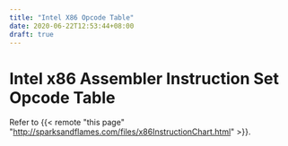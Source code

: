 ```yaml
---
title: "Intel X86 Opcode Table"
date: 2020-06-22T12:53:44+08:00
draft: true
---
```


# Intel x86 Assembler Instruction Set Opcode Table

Refer to {{< remote "this page" "http://sparksandflames.com/files/x86InstructionChart.html" >}}.
